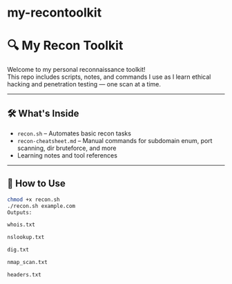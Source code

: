 # my-recontoolkit
# 🔍 My Recon Toolkit

Welcome to my personal reconnaissance toolkit!  
This repo includes scripts, notes, and commands I use as I learn ethical hacking and penetration testing — one scan at a time.

---

## 🛠️ What's Inside

- `recon.sh` – Automates basic recon tasks
- `recon-cheatsheet.md` – Manual commands for subdomain enum, port scanning, dir bruteforce, and more
- Learning notes and tool references

---

## 🚀 How to Use

```bash
chmod +x recon.sh
./recon.sh example.com
Outputs:

whois.txt

nslookup.txt

dig.txt

nmap_scan.txt

headers.txt

